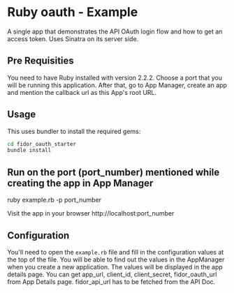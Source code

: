 # Ruby oauth - Example

A single app that demonstrates the API OAuth login flow and how to get 
an access token. Uses Sinatra on its server side.

## Pre Requisities

You need to have Ruby installed with version 2.2.2. Choose a port that you will be running this application. After that, go to App Manager, create an app and mention the callback url as this App's root URL. 

## Usage

This uses bundler to install the required gems:

```sh
cd fidor_oauth_starter
bundle install
```
  
## Run on the port (port_number) mentioned while creating the app in App Manager
  ruby example.rb -p port_number <br>

  Visit the app in your browser http://localhost:port_number

## Configuration

You'll need to open the
`example.rb` file and fill in the configuration values at the top of the
file. You will be able to find out the values in the AppManager when you create
a new application. The values will be displayed in the app details page.
You can get app_url, client_id, client_secret, fidor_oauth_url from App Details page.
fidor_api_url has to be fetched from the API Doc.